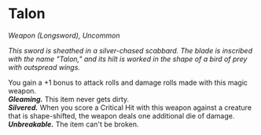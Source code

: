 # Talon
*Weapon (Longsword), Uncommon*

*This sword is sheathed in a silver-chased scabbard. The blade is inscribed with the name "Talon," and its hilt is worked in the shape of a bird of prey with outspread wings.*

You gain a +1 bonus to attack rolls and damage rolls made with this magic weapon.  
***Gleaming.*** This item never gets dirty.  
***Silvered.*** When you score a Critical Hit with this weapon against a creature that is shape-shifted, the weapon deals one additional die of damage.  
***Unbreakable.*** The item can't be broken.